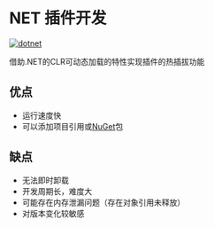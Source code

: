 # NET 插件开发

[![dotnet](https://img.shields.io/badge/8.0-512BD4?style=for-the-badge&logo=.net)](https://dotnet.microsoft.com/zh-cn/download/dotnet/8.0)

借助.NET的CLR可动态加载的特性实现插件的热插拔功能

## 优点

- 运行速度快
- 可以添加项目引用或[NuGet](https://www.nuget.org/)包

## 缺点

- 无法即时卸载
- 开发周期长，难度大
- 可能存在内存泄漏问题（存在对象引用未释放）
- 对版本变化较敏感
